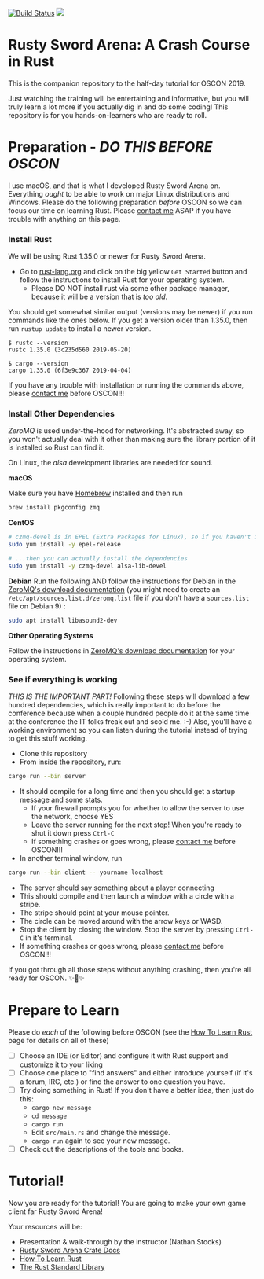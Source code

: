 [![Build Status](https://travis-ci.org/CleanCut/rusty_sword_arena.svg?branch=master)](https://travis-ci.org/CleanCut/rusty_sword_arena)
[![](http://meritbadge.herokuapp.com/rusty_sword_arena)](https://crates.io/crates/rusty_sword_arena)

# Rusty Sword Arena: A Crash Course in Rust

This is the companion repository to the half-day tutorial for OSCON 2019.

Just watching the training will be entertaining and informative, but you will truly learn a lot more if you actually
dig in and do some coding!  This repository is for you hands-on-learners who are ready to roll.

# Preparation - **_DO THIS BEFORE OSCON_**

I use macOS, and that is what I developed Rusty Sword Arena on.  Everything _ought_ to be able to work on major Linux 
distributions and Windows. Please do the following preparation _before_ OSCON so we can focus our time on 
learning Rust.  Please [contact me](mailto:nathan.stocks@gmail.com) ASAP if you
have trouble with anything on this page.

### Install Rust

We will be using Rust 1.35.0 or newer for Rusty Sword Arena.

- Go to [rust-lang.org](https://rust-lang.org) and click on the big yellow `Get Started` 
  button and follow the instructions to install Rust for your operating system.
  - Please DO NOT install rust via some other package manager, because it will be a version that is _too old_.

You should get somewhat similar output (versions may be newer) if you run commands like the ones below.  If you get a
version older than 1.35.0, then run `rustup update` to install a newer version.
 
```shell
$ rustc --version
rustc 1.35.0 (3c235d560 2019-05-20)

$ cargo --version
cargo 1.35.0 (6f3e9c367 2019-04-04)
```

If you have any trouble with installation or running the commands above, please
[contact me](mailto:nathan.stocks@gmail.com) before OSCON!!!

### Install Other Dependencies

*ZeroMQ* is used under-the-hood for networking.  It's abstracted away, so you won't actually deal with it other than
making sure the library portion of it is installed so Rust can find it.

On Linux, the *alsa* development libraries are needed for sound.

**macOS**

Make sure you have [Homebrew](https://brew.sh/) installed and then run
```bash
brew install pkgconfig zmq
```

**CentOS**

```bash
# czmq-devel is in EPEL (Extra Packages for Linux), so if you haven't installed it, do
sudo yum install -y epel-release

# ...then you can actually install the dependencies
sudo yum install -y czmq-devel alsa-lib-devel
```

**Debian**
Run the following AND follow the instructions for Debian in the
[ZeroMQ's download documentation](http://zeromq.org/area:download) (you might need to create an
`/etc/apt/sources.list.d/zeromq.list` file if you don't have a `sources.list` file on Debian 9) :

```bash
sudo apt install libasound2-dev
```

**Other Operating Systems**

Follow the instructions in
[ZeroMQ's download documentation](http://zeromq.org/area:download) for your operating system.

### See if everything is working

_*THIS IS THE IMPORTANT PART!*_  Following these steps will download a few hundred
dependencies, which is really important to do before the conference because when
a couple hundred people do it at the same time at the conference the IT folks
freak out and scold me. :-)  Also, you'll have a working environment so you can
listen during the tutorial instead of trying to get this stuff working.

- Clone this repository
- From inside the repository, run:
```bash
cargo run --bin server
```
- It should compile for a long time and then you should get a startup message and some stats.
  - If your firewall prompts you for whether to allow the server to use the network, choose YES
  - Leave the server running for the next step!  When you're ready to shut it down press `Ctrl-C`
  - If something crashes or goes wrong, please [contact me](mailto:nathan.stocks@gmail.com) before OSCON!!!
- In another terminal window, run
```bash
cargo run --bin client -- yourname localhost
```
  - The server should say something about a player connecting
  - This should compile and then launch a window with a circle with a stripe.
  - The stripe should point at your mouse pointer.
  - The circle can be moved around with the arrow keys or WASD.
  - Stop the client by closing the window. Stop the server by pressing `Ctrl-C` in it's terminal.
  - If something crashes or goes wrong, please [contact me](mailto:nathan.stocks@gmail.com) before OSCON!!!

If you got through all those steps without anything crashing, then you're all ready for OSCON. ✨🎉✨

# Prepare to Learn

Please do *each* of the following before OSCON (see the 
[How To Learn Rust](https://github.com/CleanCut/rusty_sword_arena/blob/master/HowToLearnRust.md) page for details on all
of these)
- [ ] Choose an IDE (or Editor) and configure it with Rust support and customize it to your liking
- [ ] Choose one place to "find answers" and either introduce yourself (if it's a forum, IRC, etc.) or find the answer
      to one question you have.
- [ ] Try doing something in Rust!  If you don't have a better idea, then just do this:
  - `cargo new message`
  - `cd message`
  - `cargo run`
  - Edit `src/main.rs` and change the message.
  - `cargo run` again to see your new message.
- [ ] Check out the descriptions of the tools and books. 

# Tutorial!

Now you are ready for the tutorial! You are going to make your own game client far Rusty Sword Arena!

Your resources will be:

- Presentation & walk-through by the instructor (Nathan Stocks)
- [Rusty Sword Arena Crate Docs](https://agileperception.com/doc/rusty_sword_arena/)
- [How To Learn Rust](https://github.com/CleanCut/rusty_sword_arena/blob/master/HowToLearnRust.md)
- [The Rust Standard Library](https://doc.rust-lang.org/std/)

<!--
Oh, and if you need to ~~cheat~~ catch up, [here is the "duel" repo](https://github.com/CleanCut/duel) 
with a tag for each stage of the client we're going to build during the tutorial.
-->